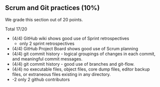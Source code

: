 ## Scrum and Git practices (10%)

We grade this section out of 20 points.

Total 17/20

* (4/4) GitHub wiki shows good use of Sprint retrospectives
	* only 2 sprint retrospectives
* (4/4) GitHub Project Board shows good use of Scrum planning
* (4/4) git commit history - logical groupings of changes in each commit, and meaningful commit messages.
* (4/4) git commit history - good use of branches and git-flow.
* (4/4) no executable files, object files, core dump files, editor backup files, or extraneous files existing in any directory.
* -2 only 2 github contributors